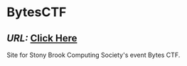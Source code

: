 # BytesCTF
## *URL:* [Click Here](http://bytesctf.org/)
Site for Stony Brook Computing Society's event Bytes CTF.
